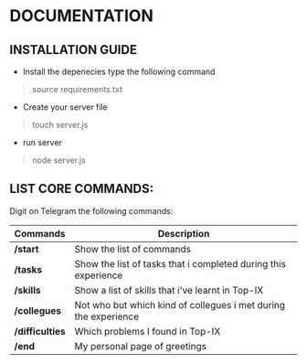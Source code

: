 # DOCUMENTATION

## INSTALLATION GUIDE
- Install the depenecies type the following command
> source requirements.txt

- Create your server file
> touch server.js

- run server
> node server.js

## LIST CORE COMMANDS:

Digit on Telegram the following commands:

| Commands | Description |
|----------|-------------|
| **/start** | Show the list of commands |  
| **/tasks** | Show the list of tasks that i completed during this experience |
| **/skills** | Show a list of skills that i've learnt in Top-IX |
| **/collegues** | Not who but which kind of collegues i met during the experience |
| **/difficulties** | Which problems I found in Top-IX |
| **/end** | My personal page of greetings |
